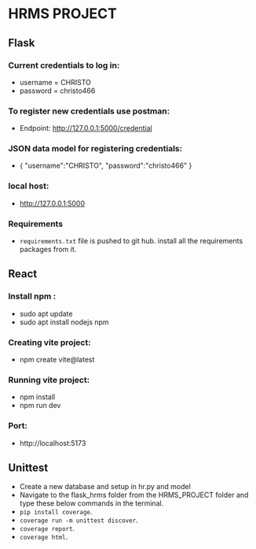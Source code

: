 # HRMS PROJECT

## Flask

### Current credentials to log in:

-    username = CHRISTO
-   password = christo466

### To register new credentials use postman:

-    Endpoint: http://127.0.0.1:5000/credential

### JSON data model for registering credentials:

- {
      "username":"CHRISTO",
      "password":"christo466"
    }

### local host:
-  http://127.0.0.1:5000
### Requirements
- ```requirements.txt``` file is pushed to git hub. install all the requirements packages from it. 

## React 
### Install npm :
- sudo apt update
- sudo apt install nodejs npm
### Creating vite project:
- npm create vite@latest

### Running vite project:
- npm install
- npm run dev 
### Port:
- http://localhost:5173
 
## Unittest
- Create a new database and setup in hr.py and model
- Navigate to the flask_hrms folder from the HRMS_PROJECT folder and type these below commands in the terminal.
- ```pip install coverage```.
- ```coverage run -m unittest discover```.
- ```coverage report```.
- ```coverage html```.


